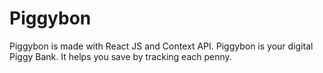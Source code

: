 # Piggybon
Piggybon is made with React JS and Context API.
Piggybon is your digital Piggy Bank. It helps you save by tracking each penny.
